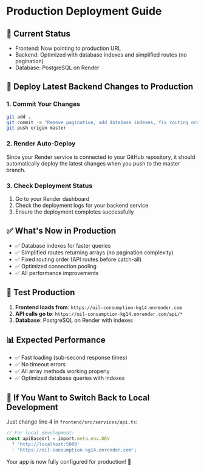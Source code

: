 # Production Deployment Guide

## 🎯 **Current Status**
- Frontend: Now pointing to production URL
- Backend: Optimized with database indexes and simplified routes (no pagination)
- Database: PostgreSQL on Render

## 🚀 **Deploy Latest Backend Changes to Production**

### 1. Commit Your Changes
```bash
git add .
git commit -m "Remove pagination, add database indexes, fix routing order"
git push origin master
```

### 2. Render Auto-Deploy
Since your Render service is connected to your GitHub repository, it should automatically deploy the latest changes when you push to the master branch.

### 3. Check Deployment Status
1. Go to your Render dashboard
2. Check the deployment logs for your backend service
3. Ensure the deployment completes successfully

## ✅ **What's Now in Production**
- ✅ Database indexes for faster queries
- ✅ Simplified routes returning arrays (no pagination complexity)
- ✅ Fixed routing order (API routes before catch-all)
- ✅ Optimized connection pooling
- ✅ All performance improvements

## 🧪 **Test Production**
1. **Frontend loads from**: `https://oil-consumption-kg14.onrender.com`
2. **API calls go to**: `https://oil-consumption-kg14.onrender.com/api/*`
3. **Database**: PostgreSQL on Render with indexes

## 📊 **Expected Performance**
- ✅ Fast loading (sub-second response times)
- ✅ No timeout errors
- ✅ All array methods working properly
- ✅ Optimized database queries with indexes

## 🔄 **If You Want to Switch Back to Local Development**
Just change line 4 in `frontend/src/services/api.ts`:
```typescript
// For local development:
const apiBaseUrl = import.meta.env.DEV 
  ? 'http://localhost:5000' 
  : 'https://oil-consumption-kg14.onrender.com';
```

Your app is now fully configured for production! 🎉
